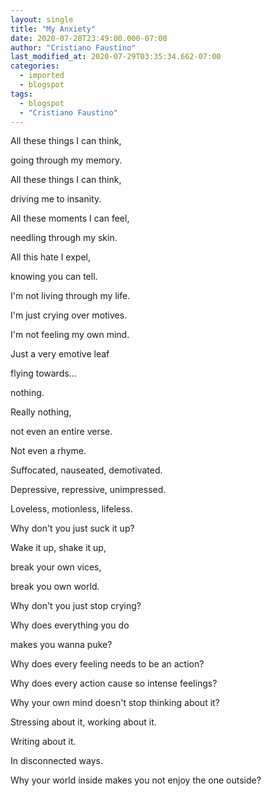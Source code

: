 ```yaml
---
layout: single
title: "My Anxiety"
date: 2020-07-28T23:49:00.000-07:00
author: "Cristiano Faustino"
last_modified_at: 2020-07-29T03:35:34.662-07:00
categories:
  - imported
  - blogspot
tags:
  - blogspot
  - "Cristiano Faustino"
---
```

All these things I can think,

going through my memory.

All these things I can think,

driving me to insanity.



All these moments I can feel,

needling through my skin.

All this hate I expel,

knowing you can tell.



I'm not living through my life.

I'm just crying over motives.

I'm not feeling my own mind.

Just a very emotive leaf

flying towards...

nothing.

Really nothing,

not even an entire verse.

Not even a rhyme.



Suffocated, nauseated, demotivated.

Depressive, repressive, unimpressed.

Loveless, motionless, lifeless.



Why don't you just suck it up?

Wake it up, shake it up,

break your own vices,

break you own world.

Why don't you just stop crying?

Why does everything you do

makes you wanna puke?



Why does every feeling needs to be an action?

Why does every action cause so intense feelings?

Why your own mind doesn't stop thinking about it?

Stressing about it, working about it.

Writing about it.

In disconnected ways.



Why your world inside makes you not enjoy the one outside?
